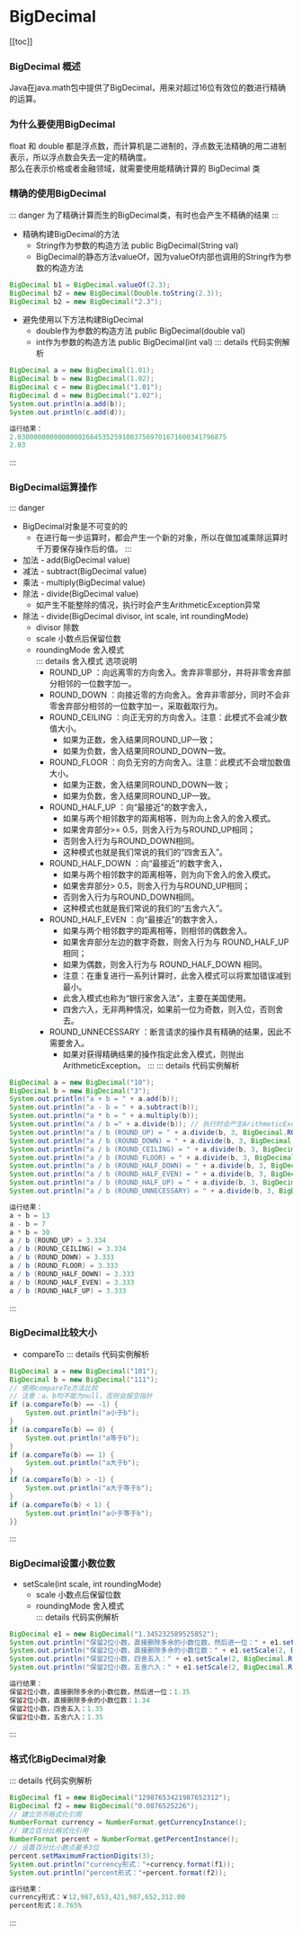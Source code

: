 # BigDecimal
[[toc]]
### BigDecimal 概述
Java在java.math包中提供了BigDecimal，用来对超过16位有效位的数进行精确的运算。
### 为什么要使用BigDecimal
float 和 double 都是浮点数，而计算机是二进制的，浮点数无法精确的用二进制表示，所以浮点数会失去一定的精确度。<br>
那么在表示价格或者金融领域，就需要使用能精确计算的 BigDecimal 类
### 精确的使用BigDecimal
::: danger
为了精确计算而生的BigDecimal类，有时也会产生不精确的结果
:::
* 精确构建BigDecimal的方法
  * String作为参数的构造方法 public BigDecimal(String val)
  * BigDecimal的静态方法valueOf，因为valueOf内部也调用的String作为参数的构造方法
``` java
BigDecimal b1 = BigDecimal.valueOf(2.3);
BigDecimal b2 = new BigDecimal(Double.toString(2.3));
BigDecimal b2 = new BigDecimal("2.3");
```
* 避免使用以下方法构建BigDecimal
   * double作为参数的构造方法 public BigDecimal(double val) 
   * int作为参数的构造方法 public BigDecimal(int val)
::: details 代码实例解析
``` java
BigDecimal a = new BigDecimal(1.01);
BigDecimal b = new BigDecimal(1.02);
BigDecimal c = new BigDecimal("1.01");
BigDecimal d = new BigDecimal("1.02");
System.out.println(a.add(b));
System.out.println(c.add(d));

运行结果：
2.0300000000000000266453525910037569701671600341796875
2.03
```
:::
### BigDecimal运算操作
::: danger
* BigDecimal对象是不可变的的
   * 在进行每一步运算时，都会产生一个新的对象，所以在做加减乘除运算时千万要保存操作后的值。
:::
* 加法 - add(BigDecimal value)                       
* 减法 - subtract(BigDecimal value)                  
* 乘法 - multiply(BigDecimal value)                 
* 除法 - divide(BigDecimal value)
   * 如产生不能整除的情况，执行时会产生ArithmeticException异常 
* 除法 - divide(BigDecimal divisor, int scale, int roundingMode)    
   * divisor 除数
   * scale 小数点后保留位数
   * roundingMode 舍入模式  
::: details 舍入模式 选项说明
      * ROUND_UP ：向远离零的方向舍入。舍弃非零部分，并将非零舍弃部分相邻的一位数字加一。  
      * ROUND_DOWN ：向接近零的方向舍入。舍弃非零部分，同时不会非零舍弃部分相邻的一位数字加一，采取截取行为。
      * ROUND_CEILING ：向正无穷的方向舍入。注意：此模式不会减少数值大小。
         * 如果为正数，舍入结果同ROUND_UP一致；
         * 如果为负数，舍入结果同ROUND_DOWN一致。 
      * ROUND_FLOOR ：向负无穷的方向舍入。注意：此模式不会增加数值大小。
         * 如果为正数，舍入结果同ROUND_DOWN一致；
         * 如果为负数，舍入结果同ROUND_UP一致。  
      * ROUND_HALF_UP ：向“最接近”的数字舍入，
         * 如果与两个相邻数字的距离相等，则为向上舍入的舍入模式。
         * 如果舍弃部分>= 0.5，则舍入行为与ROUND_UP相同；
         * 否则舍入行为与ROUND_DOWN相同。
         * 这种模式也就是我们常说的我们的“四舍五入”。
      * ROUND_HALF_DOWN ：向“最接近”的数字舍入，
         * 如果与两个相邻数字的距离相等，则为向下舍入的舍入模式。
         * 如果舍弃部分> 0.5，则舍入行为与ROUND_UP相同；
         * 否则舍入行为与ROUND_DOWN相同。
         * 这种模式也就是我们常说的我们的“五舍六入”。
      * ROUND_HALF_EVEN ：向“最接近”的数字舍入，
         * 如果与两个相邻数字的距离相等，则相邻的偶数舍入。
         * 如果舍弃部分左边的数字奇数，则舍入行为与 ROUND_HALF_UP 相同；
         * 如果为偶数，则舍入行为与 ROUND_HALF_DOWN 相同。
         * 注意：在重复进行一系列计算时，此舍入模式可以将累加错误减到最小。
         * 此舍入模式也称为“银行家舍入法”，主要在美国使用。
         * 四舍六入，无非两种情况，如果前一位为奇数，则入位，否则舍去。
      * ROUND_UNNECESSARY ：断言请求的操作具有精确的结果，因此不需要舍入。
         * 如果对获得精确结果的操作指定此舍入模式，则抛出ArithmeticException。
::: 
::: details 代码实例解析
``` java
BigDecimal a = new BigDecimal("10");
BigDecimal b = new BigDecimal("3");
System.out.println("a + b = " + a.add(b));
System.out.println("a - b = " + a.subtract(b));
System.out.println("a * b = " + a.multiply(b));
System.out.println("a / b =" + a.divide(b)); // 执行时会产生ArithmeticException异常
System.out.println("a / b (ROUND_UP) = " + a.divide(b, 3, BigDecimal.ROUND_UP));
System.out.println("a / b (ROUND_DOWN) = " + a.divide(b, 3, BigDecimal.ROUND_DOWN));
System.out.println("a / b (ROUND_CEILING) = " + a.divide(b, 3, BigDecimal.ROUND_CEILING));
System.out.println("a / b (ROUND_FLOOR) = " + a.divide(b, 3, BigDecimal.ROUND_FLOOR));
System.out.println("a / b (ROUND_HALF_DOWN) = " + a.divide(b, 3, BigDecimal.ROUND_HALF_DOWN));
System.out.println("a / b (ROUND_HALF_EVEN) = " + a.divide(b, 3, BigDecimal.ROUND_HALF_EVEN));
System.out.println("a / b (ROUND_HALF_UP) = " + a.divide(b, 3, BigDecimal.ROUND_HALF_UP));
System.out.println("a / b (ROUND_UNNECESSARY) = " + a.divide(b, 3, BigDecimal.ROUND_UNNECESSARY)); // 执行时会产生ArithmeticException异常

运行结果：
a + b = 13
a - b = 7
a * b = 30
a / b (ROUND_UP) = 3.334
a / b (ROUND_CEILING) = 3.334
a / b (ROUND_DOWN) = 3.333
a / b (ROUND_FLOOR) = 3.333
a / b (ROUND_HALF_DOWN) = 3.333
a / b (ROUND_HALF_EVEN) = 3.333
a / b (ROUND_HALF_UP) = 3.333
```
:::
### BigDecimal比较大小
* compareTo
::: details 代码实例解析
``` java
BigDecimal a = new BigDecimal("101");
BigDecimal b = new BigDecimal("111");
// 使用compareTo方法比较
// 注意：a、b均不能为null，否则会报空指针
if (a.compareTo(b) == -1) {
    System.out.println("a小于b");
}
if (a.compareTo(b) == 0) {
    System.out.println("a等于b");
}
if (a.compareTo(b) == 1) {
    System.out.println("a大于b");
}
if (a.compareTo(b) > -1) {
    System.out.println("a大于等于b");
}
if (a.compareTo(b) < 1) {
    System.out.println("a小于等于b");
}}
```
:::
### BigDecimal设置小数位数
* setScale(int scale, int roundingMode) 
   * scale 小数点后保留位数
   * roundingMode 舍入模式  
::: details 代码实例解析
``` java
BigDecimal e1 = new BigDecimal("1.345232589525852");
System.out.println("保留2位小数，直接删除多余的小数位数，然后进一位：" + e1.setScale(2, BigDecimal.ROUND_UP));
System.out.println("保留2位小数，直接删除多余的小数位数：" + e1.setScale(2, BigDecimal.ROUND_DOWN));
System.out.println("保留2位小数，四舍五入：" + e1.setScale(2, BigDecimal.ROUND_HALF_UP));
System.out.println("保留2位小数，五舍六入：" + e1.setScale(2, BigDecimal.ROUND_HALF_DOWN));

运行结果：
保留2位小数，直接删除多余的小数位数，然后进一位：1.35
保留2位小数，直接删除多余的小数位数：1.34
保留2位小数，四舍五入：1.35
保留2位小数，五舍六入：1.35
```
:::
### 格式化BigDecimal对象
::: details 代码实例解析
``` java
BigDecimal f1 = new BigDecimal("12987653421987652312");
BigDecimal f2 = new BigDecimal("0.0876525226");
// 建立货币格式化引用
NumberFormat currency = NumberFormat.getCurrencyInstance();
// 建立百分比格式化引用
NumberFormat percent = NumberFormat.getPercentInstance();
// 设置百分比小数点最多3位
percent.setMaximumFractionDigits(3);
System.out.println("currency形式："+currency.format(f1));
System.out.println("percent形式："+percent.format(f2));

运行结果：
currency形式：￥12,987,653,421,987,652,312.00
percent形式：8.765%
```
:::

